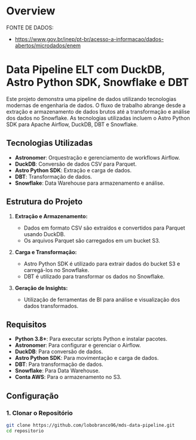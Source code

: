 Overview
========

FONTE DE DADOS:
- https://www.gov.br/inep/pt-br/acesso-a-informacao/dados-abertos/microdados/enem

# Data Pipeline ELT com DuckDB, Astro Python SDK, Snowflake e DBT

Este projeto demonstra uma pipeline de dados utilizando tecnologias modernas de engenharia de dados. O fluxo de trabalho abrange desde a extração e armazenamento de dados brutos até a transformação e análise dos dados no Snowflake. As tecnologias utilizadas incluem o Astro Python SDK para Apache Airflow, DuckDB, DBT e Snowflake.

## Tecnologias Utilizadas

- **Astronomer**: Orquestração e gerenciamento de workflows Airflow.
- **DuckDB**: Conversão de dados CSV para Parquet.
- **Astro Python SDK**: Extração e carga de dados.
- **DBT**: Transformação de dados.
- **Snowflake**: Data Warehouse para armazenamento e análise.

## Estrutura do Projeto

1. **Extração e Armazenamento:**
   - Dados em formato CSV são extraídos e convertidos para Parquet usando DuckDB.
   - Os arquivos Parquet são carregados em um bucket S3.

2. **Carga e Transformação:**
   - Astro Python SDK é utilizado para extrair dados do bucket S3 e carregá-los no Snowflake.
   - DBT é utilizado para transformar os dados no Snowflake.

3. **Geração de Insights:**
   - Utilização de ferramentas de BI para análise e visualização dos dados transformados.

## Requisitos

- **Python 3.8+**: Para executar scripts Python e instalar pacotes.
- **Astronomer**: Para configurar e gerenciar o Airflow.
- **DuckDB**: Para conversão de dados.
- **Astro Python SDK**: Para movimentação e carga de dados.
- **DBT**: Para transformação de dados.
- **Snowflake**: Para Data Warehouse.
- **Conta AWS**: Para o armazenamento no S3.

## Configuração

### 1. Clonar o Repositório

```bash
git clone https://github.com/lobobranco96/mds-data-pipeline.git
cd repositorio
